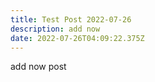 ```yaml
---
title: Test Post 2022-07-26
description: add now
date: 2022-07-26T04:09:22.375Z
---
```

add now post